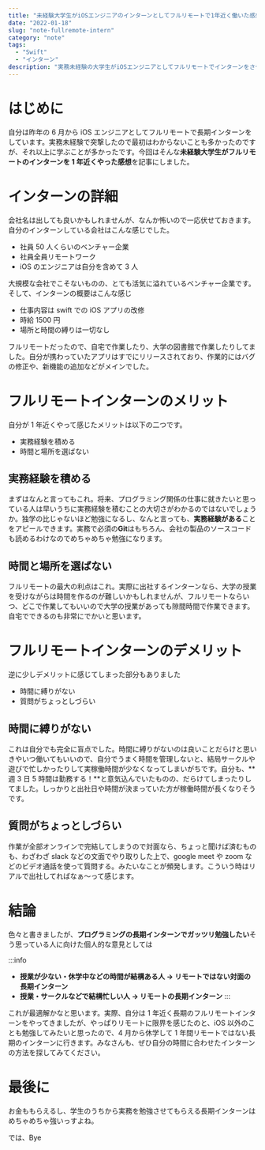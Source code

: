 ```yaml
---
title: "未経験大学生がiOSエンジニアのインターンとしてフルリモートで1年近く働いた感想"
date: "2022-01-18"
slug: "note-fullremote-intern"
category: "note"
tags:
  - "Swift"
  - "インターン"
description: "実務未経験の大学生がiOSエンジニアとしてフルリモートでインターンをさせてもらった感想を記事にしました。"
---
```


# はじめに

自分は昨年の 6 月から iOS エンジニアとしてフルリモートで長期インターンをしています。実務未経験で突撃したので最初はわからないことも多かったのですが、それ以上に学ぶことが多かったです。今回はそんな**未経験大学生がフルリモートのインターンを 1 年近くやった感想**を記事にしました。

# インターンの詳細

会社名は出しても良いかもしれませんが、なんか怖いので一応伏せておきます。自分のインターンしている会社はこんな感じでした。

- 社員 50 人くらいのベンチャー企業
- 社員全員リモートワーク
- iOS のエンジニアは自分を含めて 3 人

大規模な会社でこそないものの、とても活気に溢れているベンチャー企業です。そして、インターンの概要はこんな感じ

- 仕事内容は swift での iOS アプリの改修
- 時給 1500 円
- 場所と時間の縛りは一切なし

フルリモートだったので、自宅で作業したり、大学の図書館で作業したりしてました。自分が携わっていたアプリはすでにリリースされており、作業的にはバグの修正や、新機能の追加などがメインでした。

# フルリモートインターンのメリット

自分が 1 年近くやって感じたメリットは以下の二つです。

- 実務経験を積める
- 時間と場所を選ばない

## 実務経験を積める

まずはなんと言ってもこれ。将来、プログラミング関係の仕事に就きたいと思っている人は早いうちに実務経験を積むことの大切さがわかるのではないでしょうか。独学の比じゃないほど勉強になるし、なんと言っても、**実務経験がある**ことをアピールできます。実務で必須の**Git**はもちろん、会社の製品のソースコードも読めるわけなのでめちゃめちゃ勉強になります。

## 時間と場所を選ばない

フルリモートの最大の利点はこれ。実際に出社するインターンなら、大学の授業を受けながらは時間を作るのが難しいかもしれませんが、フルリモートならいつ、どこで作業してもいいので大学の授業があっても隙間時間で作業できます。自宅でできるのも非常にでかいと思います。

# フルリモートインターンのデメリット

逆に少しデメリットに感じてしまった部分もありました

- 時間に縛りがない
- 質問がちょっとしづらい

## 時間に縛りがない

これは自分でも完全に盲点でした。時間に縛りがないのは良いことだらけと思いきやいつ働いてもいいので、自分でうまく時間を管理しないと、結局サークルや遊びで忙しかったりして実稼働時間が少なくなってしまいがちです。自分も、**週 3 日 5 時間は勤務する！**と意気込んでいたものの、だらけてしまったりしてました。しっかりと出社日や時間が決まっていた方が稼働時間が長くなりそうです。

## 質問がちょっとしづらい

作業が全部オンラインで完結してしまうので対面なら、ちょっと聞けば済むものも、わざわざ slack などの文面でやり取りした上で、google meet や zoom などのビデオ通話を使って質問する。みたいなことが頻発します。こういう時はリアルで出社してればなぁ〜って感じます。

# 結論

色々と書きましたが、**プログラミングの長期インターンでガッツリ勉強したい**そう思っている人に向けた個人的な意見としては

:::info

- **授業が少ない・休学中などの時間が結構ある人 → リモートではない対面の長期インターン**<br>
- **授業・サークルなどで結構忙しい人 → リモートの長期インターン**
  :::

これが最適解かなと思います。実際、自分は 1 年近く長期のフルリモートインターンをやってきましたが、やっぱりリモートに限界を感じたのと、iOS 以外のことも勉強してみたいと思ったので、4 月から休学して 1 年間リモートではない長期のインターンに行きます。みなさんも、ぜひ自分の時間に合わせたインターンの方法を探してみてください。

# 最後に

お金ももらえるし、学生のうちから実務を勉強させてもらえる長期インターンはめちゃめちゃ強いっすよね。

では、Bye
